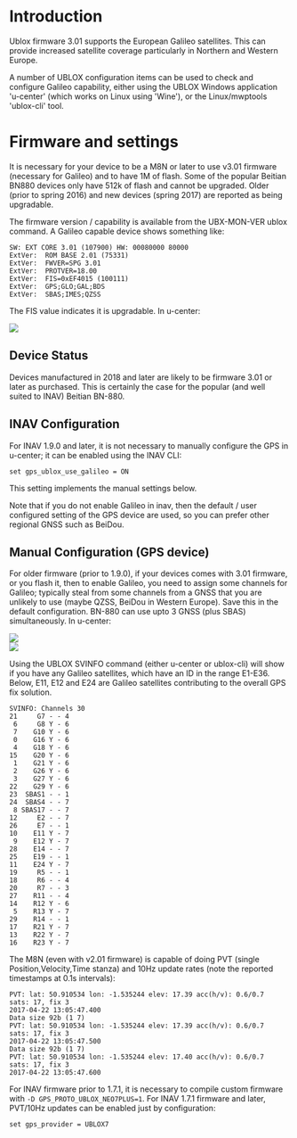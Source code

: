 # Introduction

Ublox firmware 3.01 supports the European Galileo satellites. This can provide increased satellite coverage particularly in Northern and Western Europe. 

A number of UBLOX configuration items can be used to check and configure Galileo capability, either using the UBLOX Windows application 'u-center' (which works on Linux using 'Wine'), or the Linux/mwptools 'ublox-cli' tool.

# Firmware and settings

It is necessary for your device to be a M8N or later to use v3.01 firmware (necessary for Galileo) and to have 1M of flash. Some of the popular Beitian BN880 devices only have 512k of flash and cannot be upgraded. Older (prior to spring 2016) and new devices (spring 2017) are reported as being upgradable.

The firmware version / capability is available from the UBX-MON-VER ublox command. A Galileo capable device shows something like:
````
SW: EXT CORE 3.01 (107900) HW: 00080000 80000
ExtVer:  ROM BASE 2.01 (75331)
ExtVer:  FWVER=SPG 3.01
ExtVer:  PROTVER=18.00
ExtVer:  FIS=0xEF4015 (100111)
ExtVer:  GPS;GLO;GAL;BDS
ExtVer:  SBAS;IMES;QZSS
````
The FIS value indicates it is upgradable. In u-center:

![](https://static.rcgroups.net/forums/attachments/6/1/2/8/7/5/a10080926-121-BN-880.png)

## Device Status

Devices manufactured in 2018 and later are likely to be firmware 3.01 or later as purchased. This is certainly the case for the popular (and well suited to INAV) Beitian BN-880.

## INAV Configuration

For INAV 1.9.0 and later, it is not necessary to manually configure the GPS in u-center; it can be enabled using the INAV CLI:
```
set gps_ublox_use_galileo = ON
```
This setting implements the manual settings below.

Note that if you do not enable Galileo in inav, then the default / user configured setting of the GPS device are used, so you can prefer other regional GNSS such as BeiDou.

## Manual Configuration (GPS device)

For older firmware (prior to 1.9.0), if your devices comes with 3.01 firmware, or you flash it, then to enable Galileo, you need to assign some channels for Galileo; typically steal from some channels from a GNSS that you are unlikely to use (maybe QZSS, BeiDou in Western Europe). Save this in the default configuration. BN-880 can use upto 3 GNSS (plus SBAS) simultaneously. In u-center:

![](https://static.rcgroups.net/forums/attachments/9/3/9/2/a10081487-180-Galileo_2.JPG)  
![](https://static.rcgroups.net/forums/attachments/9/3/9/2/a10081488-165-Galileo_1.JPG)

Using the UBLOX SVINFO command (either u-center or ublox-cli) will show if you have any Galileo satellites, which have an ID in the range E1-E36. Below, E11, E12 and E24 are Galileo satellites contributing to the overall GPS fix solution.  

````
SVINFO: Channels 30
21     G7 - - 4
 6     G8 Y - 6
 7    G10 Y - 6
 0    G16 Y - 6
 4    G18 Y - 6
15    G20 Y - 6
 1    G21 Y - 6
 2    G26 Y - 6
 3    G27 Y - 6
22    G29 Y - 6
23  SBAS1 - - 1
24  SBAS4 - - 7
 8 SBAS17 - - 7
12     E2 - - 7
26     E7 - - 1
10    E11 Y - 7
 9    E12 Y - 7
28    E14 - - 7
25    E19 - - 1
11    E24 Y - 7
19     R5 - - 1
18     R6 - - 4
20     R7 - - 3
27    R11 - - 4
14    R12 Y - 6
 5    R13 Y - 7
29    R14 - - 1
17    R21 Y - 7
13    R22 Y - 7
16    R23 Y - 7

````
The M8N (even with v2.01 firmware) is capable of doing PVT (single Position,Velocity,Time stanza) and 10Hz update rates (note the reported timestamps at 0.1s intervals):
````
PVT: lat: 50.910534 lon: -1.535244 elev: 17.39 acc(h/v): 0.6/0.7
sats: 17, fix 3
2017-04-22 13:05:47.400
Data size 92b (1 7)
PVT: lat: 50.910534 lon: -1.535244 elev: 17.39 acc(h/v): 0.6/0.7
sats: 17, fix 3
2017-04-22 13:05:47.500
Data size 92b (1 7)
PVT: lat: 50.910534 lon: -1.535244 elev: 17.40 acc(h/v): 0.6/0.7
sats: 17, fix 3
2017-04-22 13:05:47.600
````
For INAV firmware prior to 1.7.1, it is necessary to compile custom firmware with `-D GPS_PROTO_UBLOX_NEO7PLUS=1`. For INAV 1.7.1 firmware and later, PVT/10Hz updates can be enabled just by configuration:
````
set gps_provider = UBLOX7
````

